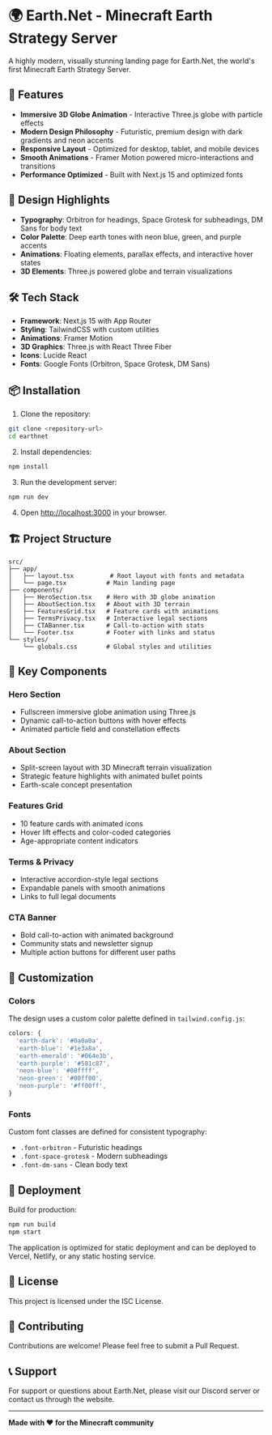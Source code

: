 # 🌍 Earth.Net - Minecraft Earth Strategy Server

A highly modern, visually stunning landing page for Earth.Net, the world's first Minecraft Earth Strategy Server.

## 🚀 Features

- **Immersive 3D Globe Animation** - Interactive Three.js globe with particle effects
- **Modern Design Philosophy** - Futuristic, premium design with dark gradients and neon accents
- **Responsive Layout** - Optimized for desktop, tablet, and mobile devices
- **Smooth Animations** - Framer Motion powered micro-interactions and transitions
- **Performance Optimized** - Built with Next.js 15 and optimized fonts

## 🎨 Design Highlights

- **Typography**: Orbitron for headings, Space Grotesk for subheadings, DM Sans for body text
- **Color Palette**: Deep earth tones with neon blue, green, and purple accents
- **Animations**: Floating elements, parallax effects, and interactive hover states
- **3D Elements**: Three.js powered globe and terrain visualizations

## 🛠️ Tech Stack

- **Framework**: Next.js 15 with App Router
- **Styling**: TailwindCSS with custom utilities
- **Animations**: Framer Motion
- **3D Graphics**: Three.js with React Three Fiber
- **Icons**: Lucide React
- **Fonts**: Google Fonts (Orbitron, Space Grotesk, DM Sans)

## 📦 Installation

1. Clone the repository:
```bash
git clone <repository-url>
cd earthnet
```

2. Install dependencies:
```bash
npm install
```

3. Run the development server:
```bash
npm run dev
```

4. Open [http://localhost:3000](http://localhost:3000) in your browser.

## 🏗️ Project Structure

```
src/
├── app/
│   ├── layout.tsx          # Root layout with fonts and metadata
│   └── page.tsx           # Main landing page
├── components/
│   ├── HeroSection.tsx    # Hero with 3D globe animation
│   ├── AboutSection.tsx   # About with 3D terrain
│   ├── FeaturesGrid.tsx   # Feature cards with animations
│   ├── TermsPrivacy.tsx   # Interactive legal sections
│   ├── CTABanner.tsx      # Call-to-action with stats
│   └── Footer.tsx         # Footer with links and status
└── styles/
    └── globals.css        # Global styles and utilities
```

## 🎯 Key Components

### Hero Section
- Fullscreen immersive globe animation using Three.js
- Dynamic call-to-action buttons with hover effects
- Animated particle field and constellation effects

### About Section
- Split-screen layout with 3D Minecraft terrain visualization
- Strategic feature highlights with animated bullet points
- Earth-scale concept presentation

### Features Grid
- 10 feature cards with animated icons
- Hover lift effects and color-coded categories
- Age-appropriate content indicators

### Terms & Privacy
- Interactive accordion-style legal sections
- Expandable panels with smooth animations
- Links to full legal documents

### CTA Banner
- Bold call-to-action with animated background
- Community stats and newsletter signup
- Multiple action buttons for different user paths

## 🎨 Customization

### Colors
The design uses a custom color palette defined in `tailwind.config.js`:

```javascript
colors: {
  'earth-dark': '#0a0a0a',
  'earth-blue': '#1e3a8a',
  'earth-emerald': '#064e3b',
  'earth-purple': '#581c87',
  'neon-blue': '#00ffff',
  'neon-green': '#00ff00',
  'neon-purple': '#ff00ff',
}
```

### Fonts
Custom font classes are defined for consistent typography:
- `.font-orbitron` - Futuristic headings
- `.font-space-grotesk` - Modern subheadings
- `.font-dm-sans` - Clean body text

## 🚀 Deployment

Build for production:
```bash
npm run build
npm start
```

The application is optimized for static deployment and can be deployed to Vercel, Netlify, or any static hosting service.

## 📄 License

This project is licensed under the ISC License.

## 🤝 Contributing

Contributions are welcome! Please feel free to submit a Pull Request.

## 📞 Support

For support or questions about Earth.Net, please visit our Discord server or contact us through the website.

---

**Made with ❤️ for the Minecraft community**
